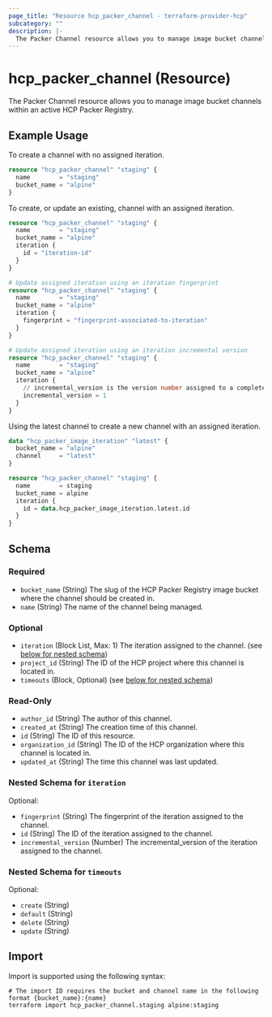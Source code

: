 ```yaml
---
page_title: "Resource hcp_packer_channel - terraform-provider-hcp"
subcategory: ""
description: |-
  The Packer Channel resource allows you to manage image bucket channels within an active HCP Packer Registry.
---
```


# hcp_packer_channel (Resource)

The Packer Channel resource allows you to manage image bucket channels within an active HCP Packer Registry.

## Example Usage

To create a channel with no assigned iteration.
```terraform
resource "hcp_packer_channel" "staging" {
  name        = "staging"
  bucket_name = "alpine"
}
```

To create, or update an existing, channel with an assigned iteration.
```terraform
resource "hcp_packer_channel" "staging" {
  name        = "staging"
  bucket_name = "alpine"
  iteration {
    id = "iteration-id"
  }
}

# Update assigned iteration using an iteration fingerprint
resource "hcp_packer_channel" "staging" {
  name        = "staging"
  bucket_name = "alpine"
  iteration {
    fingerprint = "fingerprint-associated-to-iteration"
  }
}

# Update assigned iteration using an iteration incremental version
resource "hcp_packer_channel" "staging" {
  name        = "staging"
  bucket_name = "alpine"
  iteration {
    // incremental_version is the version number assigned to a completed iteration.
    incremental_version = 1
  }
}
```

Using the latest channel to create a new channel with an assigned iteration.
```terraform
data "hcp_packer_image_iteration" "latest" {
  bucket_name = "alpine"
  channel     = "latest"
}

resource "hcp_packer_channel" "staging" {
  name        = staging
  bucket_name = alpine
  iteration {
    id = data.hcp_packer_image_iteration.latest.id
  }
}
```


<!-- schema generated by tfplugindocs -->
## Schema

### Required

- `bucket_name` (String) The slug of the HCP Packer Registry image bucket where the channel should be created in.
- `name` (String) The name of the channel being managed.

### Optional

- `iteration` (Block List, Max: 1) The iteration assigned to the channel. (see [below for nested schema](#nestedblock--iteration))
- `project_id` (String) The ID of the HCP project where this channel is located in.
- `timeouts` (Block, Optional) (see [below for nested schema](#nestedblock--timeouts))

### Read-Only

- `author_id` (String) The author of this channel.
- `created_at` (String) The creation time of this channel.
- `id` (String) The ID of this resource.
- `organization_id` (String) The ID of the HCP organization where this channel is located in.
- `updated_at` (String) The time this channel was last updated.

<a id="nestedblock--iteration"></a>
### Nested Schema for `iteration`

Optional:

- `fingerprint` (String) The fingerprint of the iteration assigned to the channel.
- `id` (String) The ID of the iteration assigned to the channel.
- `incremental_version` (Number) The incremental_version of the iteration assigned to the channel.


<a id="nestedblock--timeouts"></a>
### Nested Schema for `timeouts`

Optional:

- `create` (String)
- `default` (String)
- `delete` (String)
- `update` (String)

## Import

Import is supported using the following syntax:

```shell
# The import ID requires the bucket and channel name in the following format {bucket_name}:{name}
terraform import hcp_packer_channel.staging alpine:staging
```
